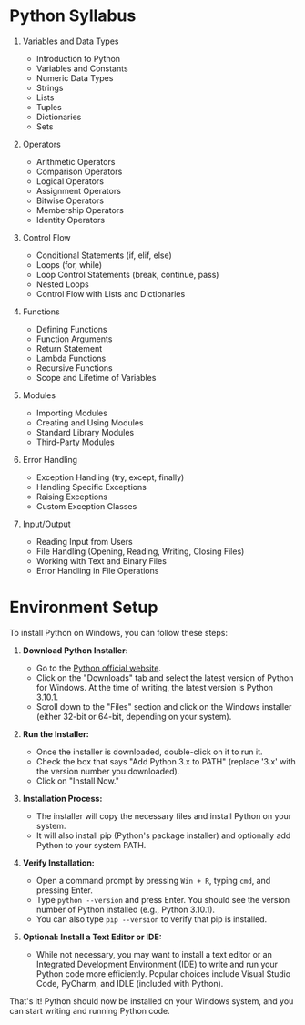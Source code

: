 # Python Syllabus

1. Variables and Data Types
   - Introduction to Python
   - Variables and Constants
   - Numeric Data Types
   - Strings
   - Lists
   - Tuples
   - Dictionaries
   - Sets

2. Operators
   - Arithmetic Operators
   - Comparison Operators
   - Logical Operators
   - Assignment Operators
   - Bitwise Operators
   - Membership Operators
   - Identity Operators

3. Control Flow
   - Conditional Statements (if, elif, else)
   - Loops (for, while)
   - Loop Control Statements (break, continue, pass)
   - Nested Loops
   - Control Flow with Lists and Dictionaries

4. Functions
   - Defining Functions
   - Function Arguments
   - Return Statement
   - Lambda Functions
   - Recursive Functions
   - Scope and Lifetime of Variables

5. Modules
   - Importing Modules
   - Creating and Using Modules
   - Standard Library Modules
   - Third-Party Modules

6. Error Handling
   - Exception Handling (try, except, finally)
   - Handling Specific Exceptions
   - Raising Exceptions
   - Custom Exception Classes

7. Input/Output
   - Reading Input from Users
   - File Handling (Opening, Reading, Writing, Closing Files)
   - Working with Text and Binary Files
   - Error Handling in File Operations


# Environment Setup

To install Python on Windows, you can follow these steps:

1. **Download Python Installer:**
   - Go to the [Python official website](https://www.python.org/downloads/).
   - Click on the "Downloads" tab and select the latest version of Python for Windows. At the time of writing, the latest version is Python 3.10.1.
   - Scroll down to the "Files" section and click on the Windows installer (either 32-bit or 64-bit, depending on your system).

2. **Run the Installer:**
   - Once the installer is downloaded, double-click on it to run it.
   - Check the box that says "Add Python 3.x to PATH" (replace '3.x' with the version number you downloaded).
   - Click on "Install Now."

3. **Installation Process:**
   - The installer will copy the necessary files and install Python on your system.
   - It will also install pip (Python's package installer) and optionally add Python to your system PATH.

4. **Verify Installation:**
   - Open a command prompt by pressing `Win + R`, typing `cmd`, and pressing Enter.
   - Type `python --version` and press Enter. You should see the version number of Python installed (e.g., Python 3.10.1).
   - You can also type `pip --version` to verify that pip is installed.

5. **Optional: Install a Text Editor or IDE:**
   - While not necessary, you may want to install a text editor or an Integrated Development Environment (IDE) to write and run your Python code more efficiently. Popular choices include Visual Studio Code, PyCharm, and IDLE (included with Python).

That's it! Python should now be installed on your Windows system, and you can start writing and running Python code.